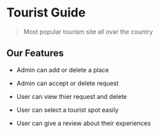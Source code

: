 # Tourist Guide
> Most popular tourism site all ovar the country


## Our Features

* Admin can add or delete a place

* Admin can accept or delete request

* User can view thier request and delete

* User can select a tourist spot easily

* User can give a review about their experiences




